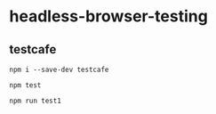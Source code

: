 # headless-browser-testing

## testcafe

```
npm i --save-dev testcafe
```

```
npm test

npm run test1
```